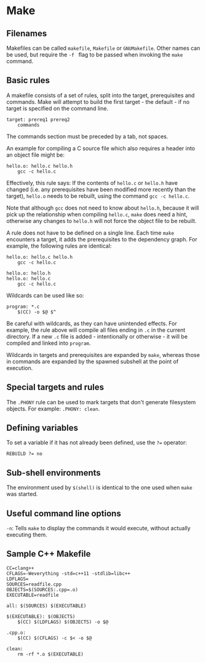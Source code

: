 # Make

## Filenames

Makefiles can be called `makefile`, `Makefile` or `GNUMakefile`. Other names
can be used, but require the `-f ` flag to be passed when invoking the `make`
command.

## Basic rules

A makefile consists of a set of rules, split into the target, prerequisites and
commands. Make will attempt to build the first target - the default - if no
target is specified on the command line.

```
target: prereq1 prereq2
	commands
```

The commands section must be preceded by a tab, not spaces.

An example for compiling a C source file which also requires a header into an
object file might be:

```
hello.o: hello.c hello.h
	gcc -c hello.c
```

Effectively, this rule says: If the contents of `hello.c` or `hello.h` have
changed (i.e. any prerequisites have been modified more recently than the
target), `hello.o` needs to be rebuilt, using the command `gcc -c hello.c`.

Note that although `gcc` does not need to know about `hello.h`, because it will
pick up the relationship when compiling `hello.c`, `make` does need a hint,
otherwise any changes to `hello.h` will not force the object file to be rebuilt.

A rule does not have to be defined on a single line. Each time `make` encounters
a target, it adds the prerequisites to the dependency graph. For example, the
following rules are identical:

```
hello.o: hello.c hello.h
	gcc -c hello.c
```

```
hello.o: hello.h
hello.o: hello.c
	gcc -c hello.c
```

Wildcards can be used like so:

```
program: *.c
	$(CC) -o $@ $^
```

Be careful with wildcards, as they can have unintended effects. For example, the
rule above will compile all files ending in `.c` in the current directory. If a
new `.c` file is added - intentionally or otherwise - it will be compiled and
linked into `program`.

Wildcards in targets and prerequisites are expanded by `make`, whereas those in
commands are expanded by the spawned subshell at the point of execution.

## Special targets and rules

The `.PHONY` rule can be used to mark targets that don't generate filesystem
objects. For example: `.PHONY: clean`.

## Defining variables

To set a variable if it has not already been defined, use the `?=` operator:

```
REBUILD ?= no
```

## Sub-shell environments

The environment used by `$(shell)` is identical to the one used when `make` was
started.

## Useful command line options

`-n`: Tells `make` to display the commands it would execute, without actually
executing them.

## Sample C++ Makefile

```
CC=clang++
CFLAGS=-Weverything -std=c++11 -stdlib=libc++
LDFLAGS=
SOURCES=readfile.cpp
OBJECTS=$(SOURCES:.cpp=.o)
EXECUTABLE=readfile

all: $(SOURCES) $(EXECUTABLE)

$(EXECUTABLE): $(OBJECTS)
	$(CC) $(LDFLAGS) $(OBJECTS) -o $@

.cpp.o:
	$(CC) $(CFLAGS) -c $< -o $@

clean:
	rm -rf *.o $(EXECUTABLE)
```
